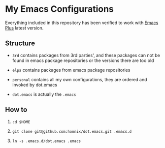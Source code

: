 # My Emacs Configurations

Everything included in this repository has been verified to work with
[Emacs Plus](https://github.com/d12frosted/homebrew-emacs-plus) latest version.

## Structure

* `3rd` contains packages from 3rd parties', and these packages can not be found in
  emacs package repositories or the versions there are too old

* `elpa` contains packages from emacs package repositories

* `personal` contains all my own configurations, they are ordered and invoked by dot.emacs

* `dot.emacs` is actually the `.emacs`

## How to

1. `cd $HOME`

2. `git clone git@github.com:honnix/dot.emacs.git .emacs.d`

3. `ln -s .emacs.d/dot.emacs .emacs`
